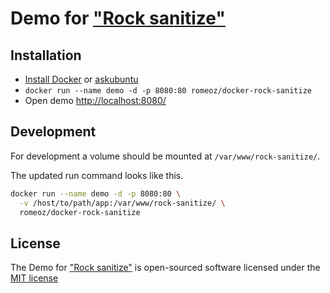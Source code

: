 Demo for ["Rock sanitize"](https://github.com/romeOz/rock-sanitize)
====================

Installation
-------------------

 * [Install Docker](https://docs.docker.com/installation/) or [askubuntu](http://askubuntu.com/a/473720)
 * `docker run --name demo -d -p 8080:80 romeoz/docker-rock-sanitize`
 * Open demo [http://localhost:8080/](http://localhost:8080/)

Development
-------------------

For development a volume should be mounted at `/var/www/rock-sanitize/`.

The updated run command looks like this.

```bash
docker run --name demo -d -p 8080:80 \
  -v /host/to/path/app:/var/www/rock-sanitize/ \
  romeoz/docker-rock-sanitize
```
 
License
-------------------

The Demo for ["Rock sanitize"](https://github.com/romeOz/rock-sanitize) is open-sourced software licensed under the [MIT license](http://opensource.org/licenses/MIT)